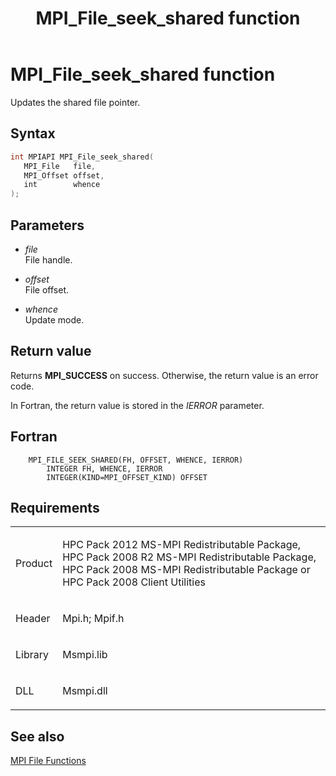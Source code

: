 ﻿---
title: MPI_File_seek_shared function
TOCTitle: MPI_File_seek_shared function
ms:assetid: dca08b07-00f2-4406-82e4-454bd3b185f3
ms:mtpsurl: https://msdn.microsoft.com/en-us/library/Dn473353(v=VS.85)
ms:contentKeyID: 59360889
ms.date: 03/28/2018
mtps_version: v=VS.85
f1_keywords:
- MPI_FILE_SEEK_SHARED
- mpif/MPI_File_seek_shared
- mpi/MPI_FILE_SEEK_SHARED
dev_langs:
- C++
- C
---

# MPI\_File\_seek\_shared function

Updates the shared file pointer.

## Syntax

``` c++
int MPIAPI MPI_File_seek_shared(
   MPI_File   file,
   MPI_Offset offset,
   int        whence
);
```

## Parameters

  - *file*  
    File handle.

  - *offset*  
    File offset.

  - *whence*  
    Update mode.

## Return value

Returns **MPI\_SUCCESS** on success. Otherwise, the return value is an error code.

In Fortran, the return value is stored in the *IERROR* parameter.

## Fortran

``` FORTRAN
    MPI_FILE_SEEK_SHARED(FH, OFFSET, WHENCE, IERROR)
        INTEGER FH, WHENCE, IERROR
        INTEGER(KIND=MPI_OFFSET_KIND) OFFSET
```

## Requirements

<table>
<colgroup>
<col/>
<col/>
</colgroup>
<tbody>
<tr class="odd">
<td><p>Product</p></td>
<td><p>HPC Pack 2012 MS-MPI Redistributable Package, HPC Pack 2008 R2 MS-MPI Redistributable Package, HPC Pack 2008 MS-MPI Redistributable Package or HPC Pack 2008 Client Utilities</p></td>
</tr>
<tr class="even">
<td><p>Header</p></td>
<td>Mpi.h;
Mpif.h</td>
</tr>
<tr class="odd">
<td><p>Library</p></td>
<td>Msmpi.lib</td>
</tr>
<tr class="even">
<td><p>DLL</p></td>
<td>Msmpi.dll</td>
</tr>
</tbody>
</table>


## See also

[MPI File Functions](mpi-file-functions.md)

